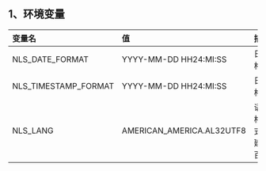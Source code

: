 ## 1、环境变量
变量名|值|描述
:-|:-|:-
NLS_DATE_FORMAT|YYYY-MM-DD HH24:MI:SS|日期格式
NLS_TIMESTAMP_FORMAT|YYYY-MM-DD HH24:MI:SS|日期格式
NLS_LANG|AMERICAN_AMERICA.AL32UTF8|语言格式，建议百度
